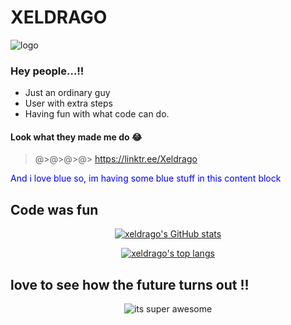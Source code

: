# XELDRAGO

![logo](logo.jpg)

### Hey people...!!

- Just an ordinary guy
- User with extra steps
- Having fun with what code can do.

#### Look what they made me do :joy:

>@>@>@>@> https://linktr.ee/Xeldrago

<span style="color:blue">And i love blue so, im having some blue stuff in this content block</span>

## Code was fun

<p align="center">
  <a href="/anuraghazra/github-readme-stats">
  <!--link to proj page to support author and share-->
    <img alt="xeldrago's GitHub stats"
	src="https://github-readme-stats.vercel.app/api?username=xeldrago&theme=algolia&show_icons=true">
  </a>
</p>


<p align="center">
  <a href="/anuraghazra/github-readme-stats">
  <!--link to proj page to support author and share-->
    <img alt="xeldrago's top langs"
	src="https://github-readme-stats.vercel.app/api/top-langs?username=xeldrago&layout=compact">
  </a>
</p>

## love to see how the future turns out !!

<p align="center">
  <img src="codz.svg" alt="its super awesome">
</p>
